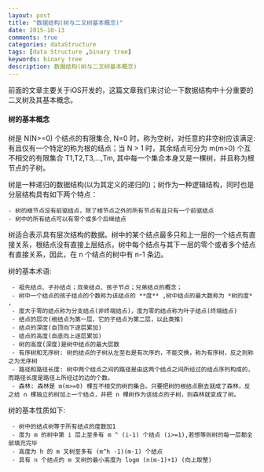 ```yaml
---
layout: post
title: "数据结构(树与二叉树基本概念)"
date: 2015-10-13
comments: true
categories: dataStructure
tags: [data Structure ,binary tree]
keywords: binary tree 
description: 数据结构(树与二叉树基本概念)
---
```


前面的文章主要关于iOS开发的，这篇文章我们来讨论一下数据结构中十分重要的二叉树及其基本概念。

#### 树的基本概念
 
 树是 N(N>=0) 个结点的有限集合, N=0 时，称为空树，对任意的非空树应该满足: 有且仅有一个特定的称为根的结点；当 N > 1 时，其余结点可分为 m(m>0) 个互不相交的有限集合 T1,T2,T3,...,Tm, 其中每一个集合本身又是一棵树，并且称为根节点的子树。

 树是一种递归的数据结构(以为其定义的递归的)；树作为一种逻辑结构，同时也是分层结构具有如下两个特点：

 	- 树的根节点没有前驱结点，除了根节点之外的所有节点有且只有一个前驱结点
 	- 树中的所有结点可以有零个或多个后继结点

 树适合表示具有层次结构的数据。树中的某个结点最多只和上一层的一个结点有直接关系，根结点没有直接上层结点，树中每个结点与其下一层的零个或者多个结点有直接关系，因此，在 n 个结点的树中有 n-1 条边。

 树的基本术语:

	 - 祖先结点、子孙结点；双亲结点、孩子节点；兄弟结点的概念；
	 - 树中一个结点的孩子结点的个数称为该结点的 **度** ,树中结点的最大数称为 *树的度* ,
	 - 度大于零的结点称为分支结点(非终端结点)，度为零的结点称为叶子结点(终端结点)
	 - 结点的层次(根结点为第一层，它的子结点为第二层，以此类推)
	 - 结点的深度(自顶向下逐层累加)
	 - 结点的高度(自底向上逐层累加)
	 - 树的高度(深度)是树中结点的最大层数
	 - 有序树和无序树: 树的结点的子树从左至右是有次序的，不能交换，称为有序树，反之则称之为无序树
	 - 路径和路径长度: 树中两个结点之间的路径是由这两个结点之间所经过的结点序列构成的，而路径长度是路径上所经过的边的个数。
	 - 森林: 森林是 m(m>=0) 棵互不相交的树的集合。只要把树的根结点删去就成了森林，反之给 n 棵独立的树加上一个结点，并把 n 棵树作为该结点的子树，则森林就变成了树。

 树的基本性质如下:

 	 - 树中的结点树等于所有结点的度数加1
 	 - 度为 m 的树中第 i 层上至多有 m ^ (i-1) 个结点 (i>=1),若想等则树的每一层都全部填充完毕
 	 - 高度为 h 的 m 叉树至多有 (m^h -1)(m-1) 个结点
 	 - 具有 n 个结点的 m 叉树的最小高度为 logm (n(m-1)+1) (向上取整)